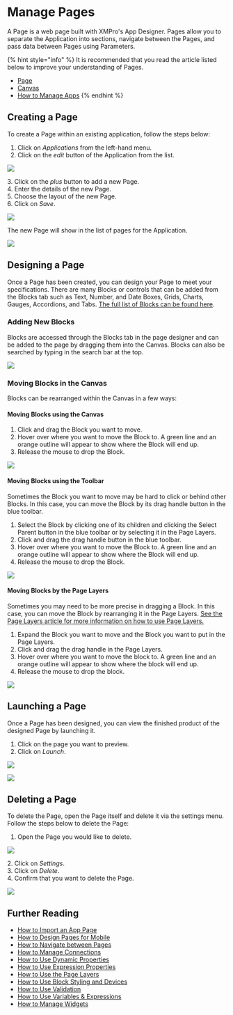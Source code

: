 # Manage Pages

A Page is a web page built with XMPro's App Designer. Pages allow you to separate the Application into sections, navigate between the Pages, and pass data between Pages using Parameters.

{% hint style="info" %}
It is recommended that you read the article listed below to improve your understanding of Pages.

* [Page](../../concepts/application/page.md)
* [Canvas](../../concepts/application/canvas.md)
* [How to Manage Apps](manage-apps.md)
{% endhint %}

## Creating a Page

To create a Page within an existing application, follow the steps below:

1. Click on _Applications_ from the left-hand menu.
2. Click on the _edit_ button of the Application from the list.

![](<../../.gitbook/assets/image (445) (3).png>)

3\. Click on the _plus_ button to add a new Page.\
4\. Enter the details of the new Page.\
5\. Choose the layout of the new Page.\
6\. Click on _Save_.

![](<../../.gitbook/assets/image (25).png>)

The new Page will show in the list of pages for the Application.

![](../../.gitbook/assets/3.jpg)

## Designing a Page

Once a Page has been created, you can design your Page to meet your specifications. There are many Blocks or controls that can be added from the Blocks tab such as Text, Number, and Date Boxes, Grids, Charts, Gauges, Accordions, and Tabs. [The full list of Blocks can be found here](../../concepts/application/block.md#list-of-blocks).

### Adding New Blocks

Blocks are accessed through the Blocks tab in the page designer and can be added to the page by dragging them into the Canvas. Blocks can also be searched by typing in the search bar at the top.

![](../../.gitbook/assets/4.jpg)

### Moving Blocks in the Canvas

Blocks can be rearranged within the Canvas in a few ways:

#### Moving Blocks using the Canvas

1. Click and drag the Block you want to move.
2. Hover over where you want to move the Block to. A green line and an orange outline will appear to show where the Block will end up.
3. Release the mouse to drop the Block.

![](<../../.gitbook/assets/Drag in the Canvas.gif>)

#### Moving Blocks using the Toolbar

Sometimes the Block you want to move may be hard to click or behind other Blocks. In this case, you can move the Block by its drag handle button in the blue toolbar.

1. Select the Block by clicking one of its children and clicking the Select Parent button in the blue toolbar or by selecting it in the Page Layers.
2. Click and drag the drag handle button in the blue toolbar.
3. Hover over where you want to move the Block to. A green line and an orange outline will appear to show where the Block will end up.
4. Release the mouse to drop the Block.

![](<../../.gitbook/assets/Drag by handle.gif>)

#### Moving Blocks by the Page Layers

Sometimes you may need to be more precise in dragging a Block. In this case, you can move the Block by rearranging it in the Page Layers. [See the Page Layers article for more information on how to use Page Layers.](use-page-layers.md)

1. Expand the Block you want to move and the Block you want to put in the Page Layers.
2. Click and drag the drag handle in the Page Layers.
3. Hover over where you want to move the block to. A green line and an orange outline will appear to show where the block will end up.
4. Release the mouse to drop the block.

![](<../../.gitbook/assets/Drag by Page Layers.gif>)

## Launching a Page

Once a Page has been designed, you can view the finished product of the designed Page by launching it.

1. Click on the page you want to preview.
2. Click on _Launch_.

![](../../.gitbook/assets/5.jpg)

![](../../.gitbook/assets/Page_4.png)

## Deleting a Page

To delete the Page, open the Page itself and delete it via the settings menu. Follow the steps below to delete the Page:

1. Open the Page you would like to delete.

![](../../.gitbook/assets/7.jpg)

2\. Click on _Settings_.\
3\. Click on _Delete_.\
4\. Confirm that you want to delete the Page.

![](../../.gitbook/assets/8.jpg)

## Further Reading

* [How to Import an App Page](import-an-app-page.md)
* [How to Design Pages for Mobile](design-pages-for-mobile.md)
* [How to Navigate between Pages](navigate-between-pages.md)
* [How to Manage Connections](manage-connections.md)
* [How to Use Dynamic Properties](use-dynamic-properties.md)
* [How to Use Expression Properties](use-expression-properties.md)
* [How to Use the Page Layers](use-page-layers.md)
* [How to Use Block Styling and Devices](use-block-styling-and-devices.md)
* [How to Use Validation](use-validation.md)
* [How to Use Variables & Expressions](use-variables-and-expressions.md)
* [How to Manage Widgets](manage-widgets.md)
